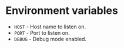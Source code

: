 # Environment variables

- `HOST` - Host name to listen on.
- `PORT` - Port to listen on.
- `DEBUG` - Debug mode enabled.
